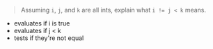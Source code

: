 > Assuming `i`, `j`, and `k` are all ints, explain what `i != j < k` means.

- evaluates if i is true
- evaluates if j < k
- tests if they're not equal
